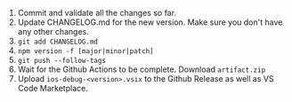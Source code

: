 1. Commit and validate all the changes so far.
1. Update CHANGELOG.md for the new version. Make sure you don't have any other changes.
1. `git add CHANGELOG.md`
1. `npm version -f [major|minor|patch]`
1. `git push --follow-tags`
1. Wait for the Github Actions to be complete. Download `artifact.zip`
1. Upload `ios-debug-<version>.vsix` to the Github Release as well as VS Code Marketplace.
